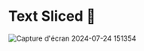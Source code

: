 # Text Sliced 🤩


![Capture d'écran 2024-07-24 151354](https://github.com/user-attachments/assets/419548af-2fdc-4176-a20b-e2b5c9b05748)
